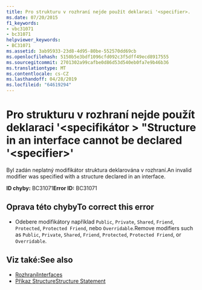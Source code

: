 ```yaml
---
title: Pro strukturu v rozhraní nejde použít deklaraci '<specifier>.
ms.date: 07/20/2015
f1_keywords:
- vbc31071
- bc31071
helpviewer_keywords:
- BC31071
ms.assetid: 3ab95933-23d8-4d95-80be-552570dd69cb
ms.openlocfilehash: 5150b5e3bdf1096cfd092c3f5dff49ecd8917555
ms.sourcegitcommit: 2701302a99cafbe0d86d53d540eb0fa7e9b46b36
ms.translationtype: MT
ms.contentlocale: cs-CZ
ms.lasthandoff: 04/28/2019
ms.locfileid: "64619294"
---
```

# <a name="structure-in-an-interface-cannot-be-declared-specifier"></a><span data-ttu-id="617b7-102">Pro strukturu v rozhraní nejde použít deklaraci '\<specifikátor > "</span><span class="sxs-lookup"><span data-stu-id="617b7-102">Structure in an interface cannot be declared '\<specifier>'</span></span>
<span data-ttu-id="617b7-103">Byl zadán neplatný modifikátor struktura deklarována v rozhraní.</span><span class="sxs-lookup"><span data-stu-id="617b7-103">An invalid modifier was specified with a structure declared in an interface.</span></span>  
  
 <span data-ttu-id="617b7-104">**ID chyby:** BC31071</span><span class="sxs-lookup"><span data-stu-id="617b7-104">**Error ID:** BC31071</span></span>  
  
## <a name="to-correct-this-error"></a><span data-ttu-id="617b7-105">Oprava této chyby</span><span class="sxs-lookup"><span data-stu-id="617b7-105">To correct this error</span></span>  
  
- <span data-ttu-id="617b7-106">Odebere modifikátory například `Public`, `Private`, `Shared`, `Friend`, `Protected`, `Protected Friend`, nebo `Overridable`.</span><span class="sxs-lookup"><span data-stu-id="617b7-106">Remove modifiers such as `Public`, `Private`, `Shared`, `Friend`, `Protected`, `Protected Friend`, or `Overridable`.</span></span>  
  
## <a name="see-also"></a><span data-ttu-id="617b7-107">Viz také:</span><span class="sxs-lookup"><span data-stu-id="617b7-107">See also</span></span>

- [<span data-ttu-id="617b7-108">Rozhraní</span><span class="sxs-lookup"><span data-stu-id="617b7-108">Interfaces</span></span>](../../visual-basic/programming-guide/language-features/interfaces/index.md)
- [<span data-ttu-id="617b7-109">Příkaz Structure</span><span class="sxs-lookup"><span data-stu-id="617b7-109">Structure Statement</span></span>](../../visual-basic/language-reference/statements/structure-statement.md)
